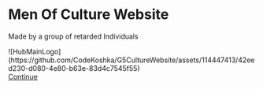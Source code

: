 # Men Of Culture Website
Made by a group of retarded Individuals
<div>![HubMainLogo](https://github.com/CodeKoshka/G5CultureWebsite/assets/114447413/42eed230-d080-4e80-b63e-83d4c7545f55)</div>
<div><a href="#" class=".approve" onclick="location.href='NewMainHub.html'">Continue</a></div>
